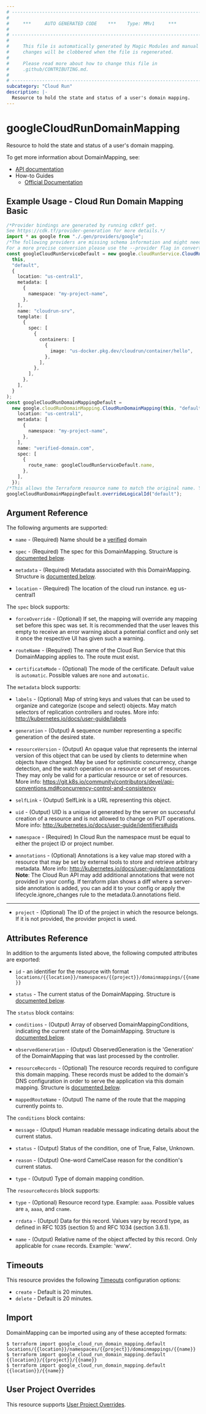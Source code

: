 ```yaml
---
# ----------------------------------------------------------------------------
#
#     ***     AUTO GENERATED CODE    ***    Type: MMv1     ***
#
# ----------------------------------------------------------------------------
#
#     This file is automatically generated by Magic Modules and manual
#     changes will be clobbered when the file is regenerated.
#
#     Please read more about how to change this file in
#     .github/CONTRIBUTING.md.
#
# ----------------------------------------------------------------------------
subcategory: "Cloud Run"
description: |-
  Resource to hold the state and status of a user's domain mapping.
---
```


# googleCloudRunDomainMapping

Resource to hold the state and status of a user's domain mapping.

To get more information about DomainMapping, see:

* [API documentation](https://cloud.google.com/run/docs/reference/rest/v1/projects.locations.domainmappings)
* How-to Guides
  * [Official Documentation](https://cloud.google.com/run/docs/mapping-custom-domains)

## Example Usage - Cloud Run Domain Mapping Basic

```typescript
/*Provider bindings are generated by running cdktf get.
See https://cdk.tf/provider-generation for more details.*/
import * as google from "./.gen/providers/google";
/*The following providers are missing schema information and might need manual adjustments to synthesize correctly: google.
For a more precise conversion please use the --provider flag in convert.*/
const googleCloudRunServiceDefault = new google.cloudRunService.CloudRunService(
  this,
  "default",
  {
    location: "us-central1",
    metadata: [
      {
        namespace: "my-project-name",
      },
    ],
    name: "cloudrun-srv",
    template: [
      {
        spec: [
          {
            containers: [
              {
                image: "us-docker.pkg.dev/cloudrun/container/hello",
              },
            ],
          },
        ],
      },
    ],
  }
);
const googleCloudRunDomainMappingDefault =
  new google.cloudRunDomainMapping.CloudRunDomainMapping(this, "default_1", {
    location: "us-central1",
    metadata: [
      {
        namespace: "my-project-name",
      },
    ],
    name: "verified-domain.com",
    spec: [
      {
        route_name: googleCloudRunServiceDefault.name,
      },
    ],
  });
/*This allows the Terraform resource name to match the original name. You can remove the call if you don't need them to match.*/
googleCloudRunDomainMappingDefault.overrideLogicalId("default");

```

## Argument Reference

The following arguments are supported:

*   `name` -
    (Required)
    Name should be a [verified](https://support.google.com/webmasters/answer/9008080) domain

*   `spec` -
    (Required)
    The spec for this DomainMapping.
    Structure is [documented below](#nested_spec).

*   `metadata` -
    (Required)
    Metadata associated with this DomainMapping.
    Structure is [documented below](#nested_metadata).

*   `location` -
    (Required)
    The location of the cloud run instance. eg us-central1

<a name="nested_spec"></a>The `spec` block supports:

*   `forceOverride` -
    (Optional)
    If set, the mapping will override any mapping set before this spec was set.
    It is recommended that the user leaves this empty to receive an error
    warning about a potential conflict and only set it once the respective UI
    has given such a warning.

*   `routeName` -
    (Required)
    The name of the Cloud Run Service that this DomainMapping applies to.
    The route must exist.

*   `certificateMode` -
    (Optional)
    The mode of the certificate.
    Default value is `automatic`.
    Possible values are `none` and `automatic`.

<a name="nested_metadata"></a>The `metadata` block supports:

*   `labels` -
    (Optional)
    Map of string keys and values that can be used to organize and categorize
    (scope and select) objects. May match selectors of replication controllers
    and routes.
    More info: http://kubernetes.io/docs/user-guide/labels

*   `generation` -
    (Output)
    A sequence number representing a specific generation of the desired state.

*   `resourceVersion` -
    (Output)
    An opaque value that represents the internal version of this object that
    can be used by clients to determine when objects have changed. May be used
    for optimistic concurrency, change detection, and the watch operation on a
    resource or set of resources. They may only be valid for a
    particular resource or set of resources.
    More info:
    https://git.k8s.io/community/contributors/devel/api-conventions.md#concurrency-control-and-consistency

*   `selfLink` -
    (Output)
    SelfLink is a URL representing this object.

*   `uid` -
    (Output)
    UID is a unique id generated by the server on successful creation of a resource and is not
    allowed to change on PUT operations.
    More info: http://kubernetes.io/docs/user-guide/identifiers#uids

*   `namespace` -
    (Required)
    In Cloud Run the namespace must be equal to either the
    project ID or project number.

*   `annotations` -
    (Optional)
    Annotations is a key value map stored with a resource that
    may be set by external tools to store and retrieve arbitrary metadata. More
    info: http://kubernetes.io/docs/user-guide/annotations
    **Note**: The Cloud Run API may add additional annotations that were not provided in your config.
    If terraform plan shows a diff where a server-side annotation is added, you can add it to your config
    or apply the lifecycle.ignore\_changes rule to the metadata.0.annotations field.

***

* `project` - (Optional) The ID of the project in which the resource belongs.
  If it is not provided, the provider project is used.

## Attributes Reference

In addition to the arguments listed above, the following computed attributes are exported:

*   `id` - an identifier for the resource with format `locations/{{location}}/namespaces/{{project}}/domainmappings/{{name}}`

*   `status` -
    The current status of the DomainMapping.
    Structure is [documented below](#nested_status).

<a name="nested_status"></a>The `status` block contains:

*   `conditions` -
    (Output)
    Array of observed DomainMappingConditions, indicating the current state
    of the DomainMapping.
    Structure is [documented below](#nested_conditions).

*   `observedGeneration` -
    (Output)
    ObservedGeneration is the 'Generation' of the DomainMapping that
    was last processed by the controller.

*   `resourceRecords` -
    (Optional)
    The resource records required to configure this domain mapping. These
    records must be added to the domain's DNS configuration in order to
    serve the application via this domain mapping.
    Structure is [documented below](#nested_resource_records).

*   `mappedRouteName` -
    (Output)
    The name of the route that the mapping currently points to.

<a name="nested_conditions"></a>The `conditions` block contains:

*   `message` -
    (Output)
    Human readable message indicating details about the current status.

*   `status` -
    (Output)
    Status of the condition, one of True, False, Unknown.

*   `reason` -
    (Output)
    One-word CamelCase reason for the condition's current status.

*   `type` -
    (Output)
    Type of domain mapping condition.

<a name="nested_resource_records"></a>The `resourceRecords` block supports:

*   `type` -
    (Optional)
    Resource record type. Example: `aaaa`.
    Possible values are `a`, `aaaa`, and `cname`.

*   `rrdata` -
    (Output)
    Data for this record. Values vary by record type, as defined in RFC 1035
    (section 5) and RFC 1034 (section 3.6.1).

*   `name` -
    (Output)
    Relative name of the object affected by this record. Only applicable for
    `cname` records. Example: 'www'.

## Timeouts

This resource provides the following
[Timeouts](https://developer.hashicorp.com/terraform/plugin/sdkv2/resources/retries-and-customizable-timeouts) configuration options:

* `create` - Default is 20 minutes.
* `delete` - Default is 20 minutes.

## Import

DomainMapping can be imported using any of these accepted formats:

```console
$ terraform import google_cloud_run_domain_mapping.default locations/{{location}}/namespaces/{{project}}/domainmappings/{{name}}
$ terraform import google_cloud_run_domain_mapping.default {{location}}/{{project}}/{{name}}
$ terraform import google_cloud_run_domain_mapping.default {{location}}/{{name}}
```

## User Project Overrides

This resource supports [User Project Overrides](https://registry.terraform.io/providers/hashicorp/google/latest/docs/guides/provider_reference#user_project_override).
